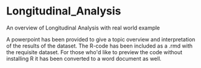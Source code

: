 # Longitudinal_Analysis
An overview of Longitudinal Analysis with real world example

A powerpoint has been provided to give a topic overview and interpretation of the results of the dataset. 
The R-code has been included as a .rmd with the requisite dataset.
For those who'd like to preview the code without installing R it has been converted to a word document as well.
